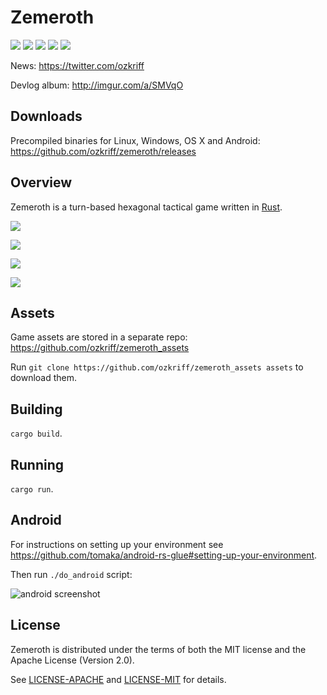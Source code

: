 
# Zemeroth

[![][img_license]][LICENSE-MIT]
[![][img_loc]][loc]
[![][img_travis-ci]][travis-ci]
[![][img_appveyor-ci]][appveyor-ci]
[![][img_circle-ci]][circle-ci]

[img_license]: https://img.shields.io/badge/License-MIT_or_Apache_2.0-blue.svg
[img_loc]: https://tokei.rs/b1/github/ozkriff/zemeroth
[img_travis-ci]: https://img.shields.io/travis/ozkriff/zemeroth/master.svg?label=Linux|OSX
[img_appveyor-ci]: https://img.shields.io/appveyor/ci/ozkriff/zemeroth.svg?label=Windows
[img_circle-ci]: https://img.shields.io/circleci/project/github/ozkriff/zemeroth/master.svg?label=Android

[loc]: https://github.com/Aaronepower/tokei
[travis-ci]: https://travis-ci.org/ozkriff/zemeroth
[appveyor-ci]: https://ci.appveyor.com/project/ozkriff/zemeroth
[circle-ci]: https://circleci.com/gh/ozkriff/zemeroth


News: <https://twitter.com/ozkriff>

Devlog album: <http://imgur.com/a/SMVqO>


## Downloads

Precompiled binaries for Linux, Windows, OS X and Android:
<https://github.com/ozkriff/zemeroth/releases>


## Overview

Zemeroth is a turn-based hexagonal tactical game written in [Rust].

![](https://i.imgur.com/myVVfUW.png)

![](https://i.imgur.com/oXpIvb9.png)

![](https://i.imgur.com/ovrTxqy.gif)

![](https://i.imgur.com/VJaXQEJ.gif)

[Rust]: https://rust-lang.org



## Assets

Game assets are stored in a separate repo:
https://github.com/ozkriff/zemeroth_assets

Run `git clone https://github.com/ozkriff/zemeroth_assets assets`
to download them.


## Building

`cargo build`.


## Running

`cargo run`.


## Android

For instructions on setting up your environment see
<https://github.com/tomaka/android-rs-glue#setting-up-your-environment>.

Then run `./do_android` script:

![android screenshot](https://i.imgur.com/T9EgPR1.png)


## License

Zemeroth is distributed under the terms of both
the MIT license and the Apache License (Version 2.0).

See [LICENSE-APACHE] and [LICENSE-MIT] for details.

[LICENSE-MIT]: LICENSE-MIT
[LICENSE-APACHE]: LICENSE-APACHE
